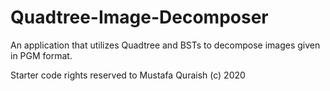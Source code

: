 # Quadtree-Image-Decomposer
An application that utilizes Quadtree and BSTs to decompose images given in PGM format.

Starter code rights reserved to Mustafa Quraish (c) 2020
